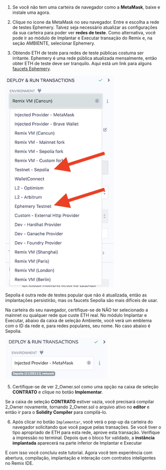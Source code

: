 1. Se você não tem uma carteira de navegador como a **MetaMask**, baixe e instale uma agora.

2. Clique no ícone da MetaMask no seu navegador. Entre e escolha a rede de testes Ephemery. Talvez seja necessário atualizar as configurações da sua carteira para poder ver **redes de teste**.  Como alternativa, você pode ir ao módulo de Implantar e Executar transação do Remix e, na seção AMBIENTE, selecionar Ephemery.

3. Obtendo ETH de teste para redes de teste públicas costuma ser irritante.  Ephemery é uma rede pública atualizada mensalmente, então obter ETH de teste deve ser tranquilo.  Aqui está um link para alguns <a href="https://github.com/ephemery-testnet/ephemery-resources?tab=readme-ov-file#faucets" target="_blank">faucets Ephemery</a>.

![](https://raw.githubusercontent.com/ethereum/remix-workshops/master/Basics/deploy_injected/images/testnet.png)

Sepolia é outra rede de testes popular que não é atualizada, então as implantações persistirão, mas os faucets Sepolia são mais difíceis de usar.

Na carteira do seu navegador, certifique-se de NÃO ter selecionado a mainnet ou qualquer rede que custe ETH real. No módulo Implantar e Executar, abaixo da caixa de seleção Ambiente, você verá um emblema com o ID da rede e, para redes populares, seu nome.  No caso abaixo é Sepolia.

![](https://raw.githubusercontent.com/ethereum/remix-workshops/master/Basics/deploy_injected/images/sepolia.png)

5. Certifique-se de ver 2_Owner.sol como uma opção na caixa de seleção **CONTRATO** e clique no botão **Implementar**.

Se a caixa de seleção **CONTRATO** estiver vazia, você precisará compilar 2_Owner novamente, tornando 2_Owner.sol o arquivo ativo no **editor** e então ir para o **Solidity Compiler** para compilá-lo.

6. Após clicar no botão `Implementar`, você verá o pop-up da carteira do navegador solicitando que você pague pelas transações.  Se você tiver o tipo apropriado de ETH para esta rede, aprove esta transação.  Verifique a impressão no terminal.  Depois que o bloco for validado, a **instância implantada** aparecerá na parte inferior de Implantar e Executar

E com isso você concluiu este tutorial.  Agora você tem experiência com abertura, compilação, implantação e interação com contratos inteligentes no Remix IDE.
